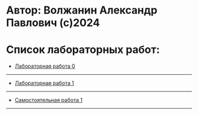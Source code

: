 # Автор: Волжанин Александр Павлович (с)2024

# Список лабораторных работ:

- [Лабораторная работа 0](https://github.com/m4deme1ns4ne/DATA-BASE-3-sem/tree/main/Лабораторная%20работа%200)

---

- [Лабораторная работа 1](https://github.com/m4deme1ns4ne/DATA-BASE-3-sem/tree/main/Лабораторная%20работа%201)

---

- [Самостоятельная работа 1](https://github.com/m4deme1ns4ne/DATA-BASE-3-SEM/tree/main/Самостоятельная%20работа%201)

---
